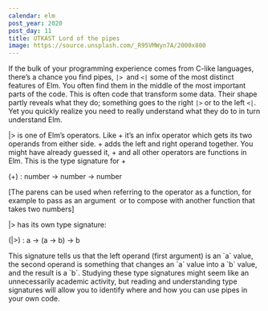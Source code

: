 ```yaml
---
calendar: elm
post_year: 2020
post_day: 11
title: UTKAST Lord of the pipes
image: https://source.unsplash.com/_R95VMWyn7A/2000x800
---
```

If the bulk of your programming experience comes from C-like languages, there’s a chance you find pipes, `|> `and `<|` some of the most distinct features of Elm. You often find them in the middle of the most important parts of the code. This is often code that transform some data. Their shape partly reveals what they do; something goes to the right `|>` or to the left `<|`. Yet you quickly realize you need to really understand what they do to in turn understand Elm.



\|> is one of Elm’s operators. Like + it’s an infix operator which gets its two operands from either side. + adds the left and right operand together. You might have already guessed it, + and all other operators are functions in Elm. This is the type signature for +



(+) : number -> number -> number



\[The parens can be used when referring to the operator as a function, for example to pass as an argument  or to compose with another function that takes two numbers]



\|> has its own type signature:



(|>) : a -> (a -> b) -> b



This signature tells us that the left operand (first argument) is an \`a\` value, the second operand is something that changes an \`a\` value into a \`b\` value, and the result is a \`b\`. Studying these type signatures might seem like an unnecessarily academic activity, but reading and understanding type signatures will allow you to identify where and how you can use pipes in your own code.